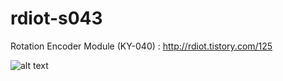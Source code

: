 # rdiot-s043
Rotation Encoder Module (KY-040) : http://rdiot.tistory.com/125

![alt text](http://cfile2.uf.tistory.com/image/2463514857D67E90175F63)
